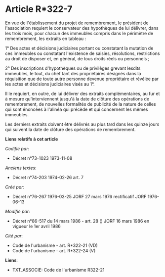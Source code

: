 # Article R*322-7

En vue de l'établissement du projet de remembrement, le président de l'association requiert le conservateur des hypothèques
de lui délivrer, dans les trois mois, pour chacun des immeubles compris dans le périmètre de remembrement, les extraits en
tableau :

1° Des actes et décisions judiciaires portant ou constatant la mutation de ces immeubles ou constatant l'existence de
saisies, résolutions, restrictions au droit de disposer et, en général, de tous droits réels ou personnels ;

2° Des inscriptions d'hypothèques ou de privilèges grevant lesdits immeubles, le tout, du chef tant des propriétaires
désignés dans la réquisition que de toute autre personne devenue propriétaire et révélée par les actes et décisions
judiciaires visés au 1°.

Il le requiert, en outre, de lui délivrer des extraits complémentaires, au fur et à mesure qu'interviennent jusqu'à la date
de clôture des opérations de remembrement, de nouvelles formalités de publicité de la nature de celles qui sont énoncées à
l'alinéa qui précède et qui concernent les mêmes immeubles.

Les derniers extraits doivent être délivrés au plus tard dans les quinze jours qui suivent la date de clôture des opérations
de remembrement.

**Liens relatifs à cet article**

_Codifié par_:

  - Décret n°73-1023 1973-11-08

_Anciens textes_:

  - Décret n°74-203 1974-02-26 art. 7

_Créé par_:

  - Décret n°76-267 1976-03-25 JORF 27 mars 1976 rectificatif JORF 1976-06-13

_Modifié par_:

  - Décret n°86-517 du 14 mars 1986 - art. 28 () JORF 16 mars 1986 en vigueur le 1er avril 1986

_Cité par_:

  - Code de l'urbanisme - art. R*322-21 (VD)
  - Code de l'urbanisme - art. R*322-24 (V)

**Liens**:

  - TXT_ASSOCIE: Code de l'urbanisme R322-21
